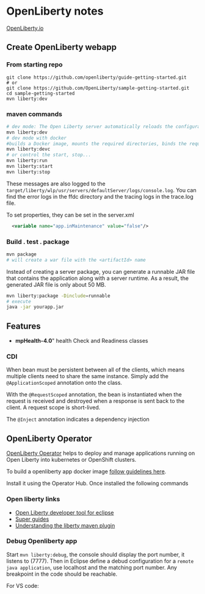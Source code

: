 # OpenLiberty notes

[OpenLiberty.io](https://openliberty.io/)

## Create OpenLiberty webapp

### From starting repo

```shell
git clone https://github.com/openliberty/guide-getting-started.git
# or
git clone https://github.com/OpenLiberty/sample-getting-started.git
cd sample-getting-started
mvn liberty:dev
```
### maven commands

```sh
# dev mode: The Open Liberty server automatically reloads the configuration without restarting
mvn liberty:dev
# dev mode with docker
#builds a Docker image, mounts the required directories, binds the required ports, and then runs the application inside of a container
mvn liberty:devc 
# or control the start, stop...
mvn liberty:run
mvn liberty:start
mvn liberty:stop
```

These messages are also logged to the `target/liberty/wlp/usr/servers/defaultServer/logs/console.log`. You can find the error logs in the ffdc directory and the tracing logs in the trace.log file.

To set properties, they can be set in the server.xml

```xml
  <variable name="app.inMaintenance" value="false"/>
```

### Build . test . package


```sh
mvn package
# will create a war file with the <artifactId> name
```

Instead of creating a server package, you can generate a runnable JAR file that contains the application along with a server runtime. As a result, the generated JAR file is only about 50 MB.

```sh
mvn liberty:package -Dinclude=runnable
# execute
java -jar yourapp.jar
```


## Features


* **mpHealth-4.0**" health Check and Readiness classes

### CDI

When bean must be persistent between all of the clients, which means multiple clients need to share the same instance. Simply add the `@ApplicationScoped` annotation onto the class.

With the `@RequestScoped` annotation, the bean is instantiated when the request is received and destroyed when a response is sent back to the client. A request scope is short-lived.

The `@Inject` annotation indicates a dependency injection

## OpenLiberty Operator

[OpenLiberty Operator](https://github.com/OpenLiberty/open-liberty-operator) helps to deploy and manage applications running on Open Liberty into kubernetes or OpenShift clusters.

To build a openliberty app docker image [follow guidelines here](https://github.com/OpenLiberty/ci.docker#container-images).

Install it using the Operator Hub. Once installed the following commands 



### Open liberty links

* [Open Liberty developer tool for eclipse](https://marketplace.eclipse.org/category/free-tagging/open-liberty)
* [Super guides](https://openliberty.io/guides/)
* [Understanding the liberty maven plugin](https://developer.ibm.com/wasdev/docs/installing-liberty-liberty-maven-plug/)

### Debug Openliberty app

Start `mvn liberty:debug`, the console should display the port number, it listens to (7777). Then in Eclipse define a debud configuration for a `remote java application`, use localhost and the matching port number. Any breakpoint in the code should be reachable.

For VS code:
